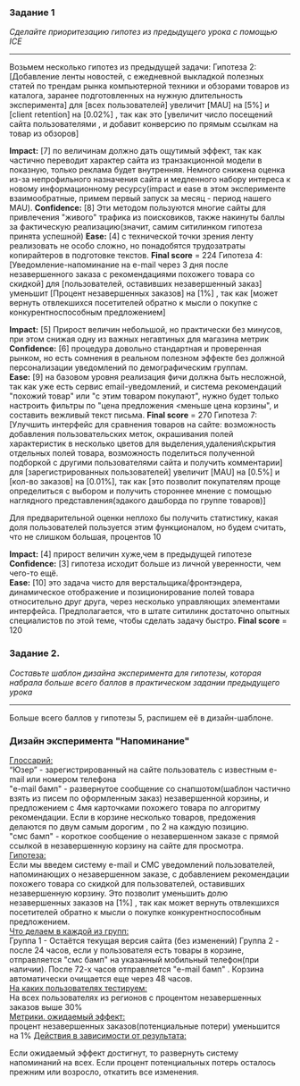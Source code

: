 ### Задание 1  
*Сделайте приоритезацию гипотез из предыдущего урока с помощью ICE*

---
Возьмем несколько гипотез из предыдущей задачи: 
Гипотеза 2:
[Добавление ленты новостей, с ежедневной выкладкой полезных статей по трендам рынка компьютерной техники и обзорами товаров из каталога, заранее подготовленных на нужную длительность эксперимента] для [всех пользователей] увеличит [MAU] на [5%] и [client
retention] на [0.02%] , так как это [увеличит число посещений сайта пользователями , и добавит конверсию по прямым ссылкам на товар из обзоров]  

**Impact:**  [7] по величинам должно дать ощутимый эффект, так как частично переводит характер сайта из транзакционной модели в показную, только реклама будет внутренняя. Немного снижена оценка из-за непрофильного назначения сайта и медленного набору интереса к новому информационному ресурсу(impact и ease в этом эксперименте взаимообратные, примем первый запуск за месяц - период нашего MAU).
**Confidence:**  [8]  Эти методом пользуются многие сайты для привлечения "живого" трафика из поисковиков, также накинуты баллы за фактическую реализацию(значит, самим ситилинком гипотеза принята успешной)
**Ease:**  [4] с технической точки зрения ленту реализовать не особо сложно, но понадобятся трудозатраты копирайтеров в подготовке текстов.
**Final score** = 224
Гипотеза 4:
[Уведомление-напоминание на
e-mail через 3 дня после
незавершенного заказа с
рекомендациями похожего
товара со скидкой] для [пользователей, оставивших
незавершенный заказ] уменьшит [Процент
незавершенных заказов] на [1%] , так как [может вернуть отвлекшихся посетителей обратно к мысли о покупке  с конкурентноспособным предложением]

**Impact:** [5] Прирост величин небольшой, но  практически без минусов, при этом снижая одну из важных негавтиных для магазина метрик  
**Confidence:** [6]  процедура довольно стандартная и проверенная рынком, но есть сомнения в реальном полезном эффекте без должной персонализации уведомлений по демографическим группам.  
**Ease:**  [9] на базовом уровня реализация фичи должна быть несложной, так как уже есть сервис email-уведомлений, и система рекомендаций "похожий товар" или "с этим товаром покупают", нужно будет только настроить фильтры по "цена предложения <меньше цена корзины", и составить вежливый текст  письма.
**Final score** = 270
Гипотеза 7: 
[Улучшить интерфейс для сравнения товаров на сайте: возможность добавления пользовательских меток,  окрашивания полей характеристик в несколько цветов для выделения,удаления\скрытия отдельных полей товара, возможность поделиться полученной подборкой с другими пользователями сайта и получить комментарии] для [зарегистрированных пользователей] увеличит [MAU] на [0.5%] и [кол-во заказов] на [0.01%], так как [это позволит покупателям проще определиться с выбором и получить стороннее мнение с помощью наглядного представления(эдакого дашборда по группе товаров)]

Для предварительной оценки неплохо бы получить статистику, какая доля пользователей пользуется этим функционалом, но будем считать, что не слишком большая, процентов 10

**Impact:** [4] прирост величин хуже,чем в предыдущей гипотезе  
**Confidence:** [3] гипотеза исходит больше из личной уверенности, чем чего-то ещё.  
**Ease:**  [10] это задача чисто для верстальщика/фронтэндера, динамическое отображение и позиционирование полей товара относительно друг друга, через несколько управляющих элементами  интерфейса. Предполагается, что в штате ситилинк достаточно опытных специалистов по этой теме, чтобы сделать задачу быстро.
**Final score** = 120


### Задание 2.
*Составьте шаблон дизайна эксперимента для гипотезы, которая набрала больше всего баллов в практическом задании предыдущего урока*

---
Больше всего баллов у гипотезы 5, распишем её в дизайн-шаблоне.

### Дизайн эксперимента "Напоминание"
<u>Глоссарий:</u>  
“Юзер” - зарегистрированный на сайте пользователь с известным e-mail или номером телефона  
"e-mail бамп" - развернутое сообщение со снапшотом(шаблон частично взять из писем по оформленным заказ) незавершенной корзины, и предложением с 4мя карточками похожего товара по алгоритму рекомендации. Если в корзине несколько товаров, предожения делаются по двум самым дорогим , по 2 на каждую позицию.  
"смс бамп" - короткое сообщение о незавершенном заказе с прямой ссылкой в незавершенную корзину на сайте для просмотра.  
<u>Гипотеза:</u>  
Если мы введем систему e-mail и СМС уведомлений пользователей, напоминающих о незавершенном заказе, с добавлением 
рекомендации похожего товара со скидкой для пользователей, оставивших
незавершенную корзину. Это позволит уменьшить долю
незавершенных заказов на [1%] , так как может вернуть отвлекшихся посетителей обратно к мысли о покупке  конкурентноспособным предложением.  
<u>Что делаем в каждой из групп:</u>  
Группа 1 - Остаётся текущая версия сайта (без изменений)
Группа 2 - после 24 часов, если у пользователя есть товары в корзине, отправляется "смс бамп" на указанный мобильный телефон(при наличии). После 72-х часов отправляется "e-mail бамп" . Корзина автоматически очищается еще через 48 часов.  
<u>На каких пользователях тестируем:</u>  
На всех пользователях из регионов с процентом незавершенных заказов выше 30%  
<u>Метрики. ожидаемый эффект:</u>  
процент незавершенных заказов(потенциальные потери) уменьшится на 1%
<u>Действия в зависимости от результата:</u>  

Если ожидаемый эффект достигнут, то развернуть систему напоминаний на всех. Если процент потенциальных потерь осталось прежним или возросло, откатить все изменения.

